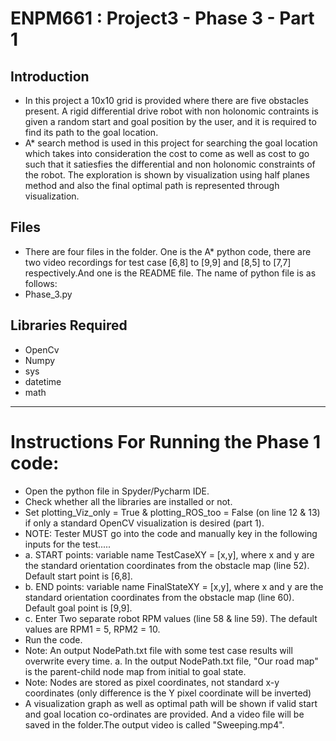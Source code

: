 # ENPM661 : Project3 - Phase 3 - Part 1
## Introduction
* In this project a 10x10 grid is provided where there are five obstacles present. A rigid differential drive robot with non holonomic contraints is given a random start and goal position by the user, and it is required to find its path to the goal location.
* A* search method is used in this project for searching the goal location which takes into consideration the cost to come as well as cost to go such that it satiesfies the differential and non holonomic constraints of the robot. The exploration is shown by visualization using half planes method and also the final optimal path is represented through visualization.
## Files
* There are four files in the folder. One is the A* python code, there are two video recordings for test case [6,8] to [9,9] and [8,5] to [7,7] respectively.And one is the README file. The name of python file is as follows:
* Phase_3.py
## Libraries Required
* OpenCv
* Numpy
* sys
* datetime
* math
-----------------------------------------------------------------------
# Instructions For Running the Phase 1 code:
* Open the python file in Spyder/Pycharm IDE. 
* Check whether all the libraries are installed or not.
* Set plotting_Viz_only = True & plotting_ROS_too = False (on line 12 & 13) if only a standard OpenCV visualization is desired (part 1).
* NOTE: Tester MUST go into the code and manually key in the following inputs for the test.....
* a. START points: variable name TestCaseXY = [x,y], where x and y are the standard orientation coordinates from the obstacle map (line 52). Default start point is [6,8].
* b. END points: variable name FinalStateXY = [x,y], where x and y are the standard orientation coordinates from the obstacle map (line 60). Default goal point is [9,9].
* c. Enter Two separate robot RPM values  (line 58 & line 59). The default values are RPM1 = 5, RPM2 = 10. 
* Run the code.
* Note: An output NodePath.txt file with some test case results will overwrite every time.
	a. In the output NodePath.txt file, "Our road map" is the parent-child node map from initial to goal state. 
* Note: Nodes are stored as pixel coordinates, not standard x-y coordinates (only difference is the Y pixel coordinate will be inverted) 	 
* A visualization graph as well as optimal path will be shown if valid start and goal location co-ordinates are provided. And a video file will be saved in the folder.The output video is called "Sweeping.mp4".
